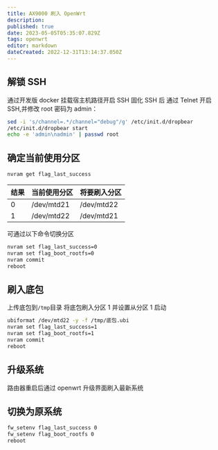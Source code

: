 ```yaml
---
title: AX9000 刷入 OpenWrt
description: 
published: true
date: 2023-05-05T05:35:07.829Z
tags: openwrt
editor: markdown
dateCreated: 2022-12-31T13:14:37.050Z
---
```


## 解锁 SSH

通过开发版 docker 挂载宿主机路径开启 SSH
固化 SSH 后 通过 Telnet 开启 SSH,并修改 root 密码为 admin：

```bash
sed -i 's/channel=.*/channel="debug"/g' /etc/init.d/dropbear
/etc/init.d/dropbear start
echo -e 'admin\nadmin' | passwd root
```

## 确定当前使用分区

```bash
nvram get flag_last_success
```

| 结果 | 当前使用分区 | 将要刷入分区 |
| ---- | ------------ | ------------ |
| 0    | /dev/mtd21   | /dev/mtd22   |
| 1    | /dev/mtd22   | /dev/mtd21   |

可通过以下命令切换分区

```bash
nvram set flag_last_success=0
nvram set flag_boot_rootfs=0
nvram commit
reboot
```


## 刷入底包

上传底包到`/tmp`目录
将底包刷入分区 1 并设置从分区 1 启动

```bash
ubiformat /dev/mtd22 -y -f /tmp/底包.ubi
nvram set flag_last_success=1
nvram set flag_boot_rootfs=1
nvram commit
reboot
```

## 升级系统

路由器重启后通过 openwrt 升级界面刷入最新系统

## 切换为原系统

```bash
fw_setenv flag_last_success 0
fw_setenv flag_boot_rootfs 0
reboot
```
